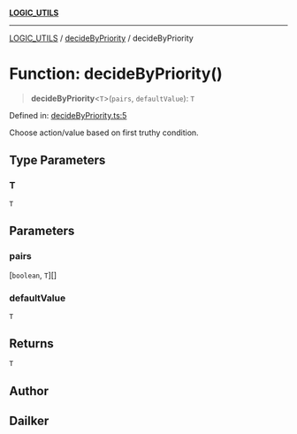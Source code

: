 [**LOGIC_UTILS**](../../README.md)

***

[LOGIC_UTILS](../../README.md) / [decideByPriority](../README.md) / decideByPriority

# Function: decideByPriority()

> **decideByPriority**\<`T`\>(`pairs`, `defaultValue`): `T`

Defined in: [decideByPriority.ts:5](https://github.com/dailker/everyutil/blob/d26b9d67d6bfd1ddd7a2a1a3cc3211a1e2d63d08/src/logic/decideByPriority.ts#L5)

Choose action/value based on first truthy condition.

## Type Parameters

### T

`T`

## Parameters

### pairs

\[`boolean`, `T`\][]

### defaultValue

`T`

## Returns

`T`

## Author

## Dailker
